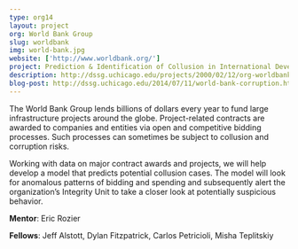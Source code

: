 ```yaml
---
type: org14
layout: project
org: World Bank Group
slug: worldbank
img: world-bank.jpg
website: ['http://www.worldbank.org/']
project: Prediction & Identification of Collusion in International Development Projects
description: http://dssg.uchicago.edu/projects/2000/02/12/org-worldbank.html
blog-post: http://dssg.uchicago.edu/2014/07/11/world-bank-corruption.html
---
```


<p>The World Bank Group lends billions of dollars every year to fund large infrastructure projects around the globe. Project-related contracts are awarded to companies and entities via open and competitive bidding processes. Such processes can sometimes be subject to collusion and corruption risks.

<p>Working with data on major contract awards and projects, we will help develop a model that predicts potential collusion cases. The model will look for anomalous patterns of bidding and spending and subsequently alert the organization’s Integrity Unit to take a closer look at potentially suspicious behavior.

<p><b>Mentor</b>: Eric Rozier

<p><b>Fellows</b>: Jeff Alstott, Dylan Fitzpatrick, Carlos Petricioli, Misha Teplitskiy  